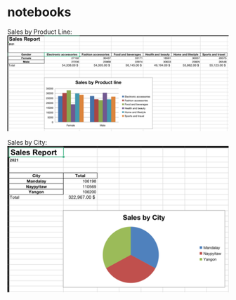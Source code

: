 # notebooks



Sales by Product Line:
![](images/sales-by-product-line.png)

Sales by City:
![](images/sales-by-city.png)